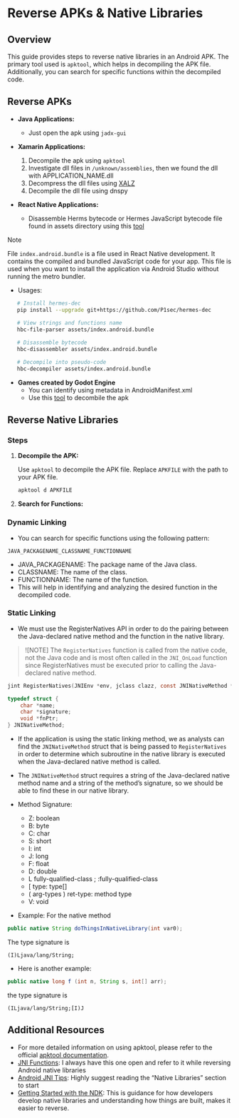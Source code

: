 # Reverse APKs & Native Libraries

## Overview

This guide provides steps to reverse native libraries in an Android APK. The primary tool used is `apktool`, which helps in decompiling the APK file. Additionally, you can search for specific functions within the decompiled code.

## Reverse APKs 
- **Java Applications:**
   - Just open the apk using `jadx-gui` 

- **Xamarin Applications:**
   1. Decompile the apk using `apktool` 
   2. Investigate dll files in `/unknown/assemblies`, then we found the dll with APPLICATION_NAME.dll
   3. Decompress the dll files using [XALZ](https://github.com/x41sec/tools/blob/master/Mobile/Xamarin/Xamarin_XALZ_decompress.py)
   4. Decompile the dll file using dnspy

- **React Native Applications:**
   - Disassemble Herms bytecode or Hermes JavaScript bytecode file found in assets directory using this [tool](https://github.com/P1sec/hermes-dec) 
> [!NOTE]
> File `index.android.bundle` is a file used in React Native development. It contains the compiled and bundled JavaScript code for your app. This file is used when you want to install the application via Android Studio without running the metro bundler.

   - Usages: 
   ```bash
      # Install hermes-dec
      pip install --upgrade git+https://github.com/P1sec/hermes-dec
      
      # View strings and functions name
      hbc-file-parser assets/index.android.bundle

      # Disassemble bytecode
      hbc-disassembler assets/index.android.bundle

      # Decompile into pseudo-code
      hbc-decompiler assets/index.android.bundle
   ```


- **Games created by Godot Engine**
   - You can identify using metadata in AndroidManifest.xml
   - Use this [tool](https://github.com/bruvzg/gdsdecomp) to decombile the apk

## Reverse Native Libraries
### Steps

1. **Decompile the APK:**

   Use `apktool` to decompile the APK file. Replace `APKFILE` with the path to your APK file.
   ```sh
   apktool d APKFILE
    ```

2. **Search for Functions:**
### Dynamic Linking

- You can search for specific functions using the following pattern:

`JAVA_PACKAGENAME_CLASSNAME_FUNCTIONNAME`

   - JAVA_PACKAGENAME: The package name of the Java class.
   - CLASSNAME: The name of the class.
   - FUNCTIONNAME: The name of the function.
- This will help in identifying and analyzing the desired function in the decompiled code.

### Static Linking
- We must use the RegisterNatives API in order to do the pairing between the Java-declared native method and the function in the native library.

> ![NOTE]
> The `RegisterNatives` function is called from the native code, not the Java code and is most often called in the `JNI_OnLoad` function since RegisterNatives must be executed prior to calling the Java-declared native method.

```C
jint RegisterNatives(JNIEnv *env, jclass clazz, const JNINativeMethod *methods, jint nMethods);

typedef struct { 
    char *name; 
    char *signature; 
    void *fnPtr; 
} JNINativeMethod;
```

- If the application is using the static linking method, we as analysts can find the `JNINativeMethod` struct that is being passed to `RegisterNatives` in order to determine which subroutine in the native library is executed when the Java-declared native method is called.

- The `JNINativeMethod` struct requires a string of the Java-declared native method name and a string of the method’s signature, so we should be able to find these in our native library.

- Method Signature:
   - Z: boolean
   - B: byte
   - C: char
   - S: short
   - I: int
   - J: long
   - F: float
   - D: double
   - L fully-qualified-class ; :fully-qualified-class
   - [ type: type[]
   - ( arg-types ) ret-type: method type
   - V: void

- Example: For the native method
```java
public native String doThingsInNativeLibrary(int var0);
```
The type signature is 
```
(I)Ljava/lang/String;
```

- Here is another example:
```java
public native long f (int n, String s, int[] arr); 
```
the type signature is 
```
(ILjava/lang/String;[I)J
```

## Additional Resources
- For more detailed information on using apktool, please refer to the official [apktool documentation](https://apktool.org/).
- [JNI Functions](https://docs.oracle.com/javase/7/docs/technotes/guides/jni/spec/functions.html): I always have this one open and refer to it while reversing Android native libraries
- [Android JNI Tips](https://developer.android.com/training/articles/perf-jni): Highly suggest reading the “Native Libraries” section to start
- [Getting Started with the NDK](https://developer.android.com/ndk/guides/): This is guidance for how developers develop native libraries and understanding how things are built, makes it easier to reverse.


